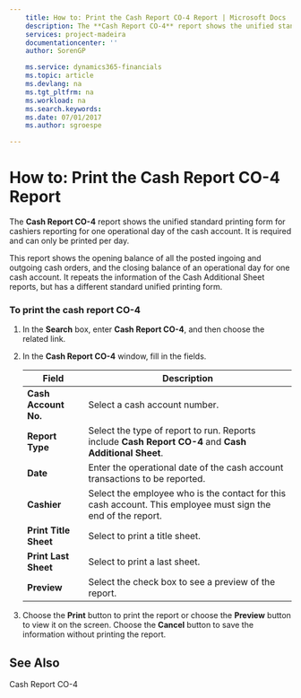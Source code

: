 ```yaml
---
    title: How to: Print the Cash Report CO-4 Report | Microsoft Docs
    description: The **Cash Report CO-4** report shows the unified standard printing form for cashiers reporting for one operational day of the cash account. It is required and can only be printed per day.
    services: project-madeira
    documentationcenter: ''
    author: SorenGP

    ms.service: dynamics365-financials
    ms.topic: article
    ms.devlang: na
    ms.tgt_pltfrm: na
    ms.workload: na
    ms.search.keywords:
    ms.date: 07/01/2017
    ms.author: sgroespe

---
```

# How to: Print the Cash Report CO-4 Report
The **Cash Report CO-4** report shows the unified standard printing form for cashiers reporting for one operational day of the cash account. It is required and can only be printed per day.  
  
 This report shows the opening balance of all the posted ingoing and outgoing cash orders, and the closing balance of an operational day for one cash account. It repeats the information of the Cash Additional Sheet reports, but has a different standard unified printing form.  
  
### To print the cash report CO-4  
  
1.  In the **Search** box, enter **Cash Report CO-4**, and then choose the related link.  
  
2.  In the **Cash Report CO-4** window, fill in the fields.  
  
    |Field|Description|  
    |---------------------------------|---------------------------------------|  
    |**Cash Account No.**|Select a cash account number.|  
    |**Report Type**|Select the type of report to run. Reports include **Cash Report CO-4** and **Cash Additional Sheet**.|  
    |**Date**|Enter the operational date of the cash account transactions to be reported.|  
    |**Cashier**|Select the employee who is the contact for this cash account. This employee must sign the end of the report.|  
    |**Print Title Sheet**|Select to print a title sheet.|  
    |**Print Last Sheet**|Select to print a last sheet.|  
    |**Preview**|Select the check box to see a preview of the report.|  
  
3.  Choose the **Print** button to print the report or choose the **Preview** button to view it on the screen. Choose the **Cancel** button to save the information without printing the report.  
  
## See Also  
 Cash Report CO-4